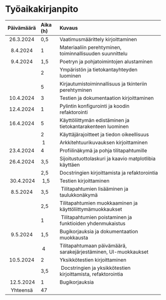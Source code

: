 # Työaikakirjanpito

| Päivämäärä | Aika (h)| Kuvaus|
| :--------: | :------ | :---- |
| 26.3.2024  | 0,5     | Vaatimusmäärittely kirjoittaminen |
| 8.4.2024   | 1       | Materiaaliin perehtyminen, toiminnallisuuden suunnittelu |
| 9.4.2024   | 1,5     | Poetryn ja pohjatoimintojen alustaminen |
|            | 2       | Ympäristön ja tietokantayhteyden luominen |
|            | 5       | Kirjautumistoiminnallisuus ja tkinteriin perehtyminen |
| 10.4.2024  | 3       | Testien ja dokumentaation kirjoittaminen |
| 12.4.2024  | 1       | Pylintin konfigurointi ja koodin refaktorointi |
| 16.4.2024  | 5       | Käyttöliittymän edistäminen ja tietokantarakenteen luominen |
|            | 2       | Käyttäjärajoitteet ja tiedon oikeellisuus |
|            | 1       | Arkkitehtuurikuvauksen kirjoittaminen |
| 23.4.2024  | 4       | Profiilinäkymä ja pohja tilitapahtumille |
| 26.4.2024  | 3,5     | Sijoitustuottolaskuri ja kaavio matplotlibia käyttäen |
|            | 2,5     | Docstringien kirjoittamista ja refaktorointia | 
| 30.4.2024  | 1,5     | Testien kirjoittaminen |
| 8.5.2024   | 3,5     | Tilitapahtumien lisääminen ja taulukkonäkymä |
|            | 2,5     | Tilitapahtumien muokkaaminen ja käyttöliittymämuokkaukset |
|            | 1       | Tilitapahtumien poistaminen ja funktioiden yhdenmukaistus |
| 9.5.2024   | 1,5     | Bugikorjauksia ja dokumentaation muokkausta |
|            | 4       | Tilitapahtumaan päivämäärä, sarakejärjestäminen, UI-muokkaukset |
| 10.5.2024  | 2       | Yksikkötestien kirjoittaminen |
|            | 3,5     | Docstringien ja yksikkötestien kirjoittamista, refaktorointia |
| 12.5.2024  | 1       | Bugikorjauksia | 
| Yhteensä   | 47    |       |

